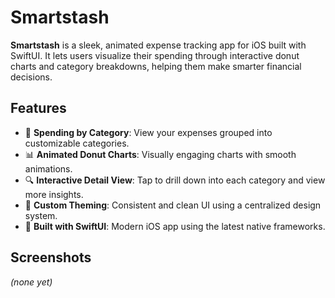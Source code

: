 # Smartstash

**Smartstash** is a sleek, animated expense tracking app for iOS built with SwiftUI. It lets users visualize their spending through interactive donut charts and category breakdowns, helping them make smarter financial decisions.

## Features

- 💸 **Spending by Category**: View your expenses grouped into customizable categories.
- 📊 **Animated Donut Charts**: Visually engaging charts with smooth animations.
- 🔍 **Interactive Detail View**: Tap to drill down into each category and view more insights.
- 🎨 **Custom Theming**: Consistent and clean UI using a centralized design system.
- 🚀 **Built with SwiftUI**: Modern iOS app using the latest native frameworks.

## Screenshots

*(none yet)*

